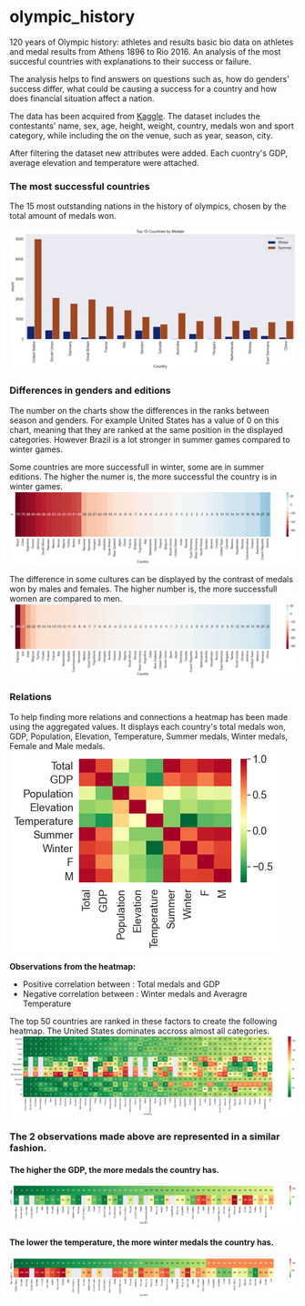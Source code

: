 # olympic_history
120 years of Olympic history: athletes and results basic bio data on athletes and medal results from Athens 1896 to Rio 2016.
An analysis of the most succesful countries with explanations to their success or failure.


The analysis helps to find answers on questions such as, how do genders' success differ, what could be causing a success for a country and how does financial situation affect a nation. 

The data has been acquired from [Kaggle](https://www.kaggle.com/heesoo37/120-years-of-olympic-history-athletes-and-results). The dataset includes the contestants' name, sex, age, height, weight, country, medals won and sport category, while including the on the venue, such as year, season, city.

After filtering the dataset new attributes were added. Each cuontry's GDP, average elevation and temperature were attached.

### The most successful countries
The 15 most outstanding nations in the history of olympics, chosen by the total amount of medals won.

![](top_countries.png)

### Differences in genders and editions
The number on the charts show the differences in the ranks between season and genders. For example United States has a value of 0 on this chart, meaning that they are ranked at the same position in the displayed categories. However Brazil is a lot stronger in summer games compared to winter games.

Some countries are more successfull in winter, some are in summer editions. The higher the numer is, the more successful the country is in winter games.
![](seasonal.png)

The difference in some cultures can be displayed by the contrast of medals won by males and females. The higher number is, the more successfull women are compared to men.
![](gender.png)

### Relations

To help finding more relations and connections a heatmap has been made using the aggregated values. It displays each country's total medals won, GDP, Population, Elevation, Temperature, Summer medals, Winter medals, Female and Male medals.
![](corr.png)

**Observations from the heatmap:**
- Positive correlation between : Total medals and GDP
- Negative correlation between : Winter medals and Averagre Temperature

The top 50 countries are ranked in these factors to create the following heatmap. The United States dominates accross almost all categories.
![](overall_rank.png)

### The 2 observations made above are represented in a similar fashion.
#### The higher the GDP, the more medals the country has.
![](observation1.png)

#### The lower the temperature, the more winter medals the country has.
![](observation2.png)
